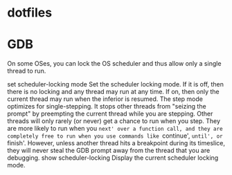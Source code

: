 # dotfiles

# GDB
On some OSes, you can lock the OS scheduler and thus allow only a single thread to run.

set scheduler-locking mode
Set the scheduler locking mode. If it is off, then there is no locking and any thread may run at any time. If on, then only the current thread may run when the inferior is resumed. The step mode optimizes for single-stepping. It stops other threads from "seizing the prompt" by preempting the current thread while you are stepping. Other threads will only rarely (or never) get a chance to run when you step. They are more likely to run when you `next' over a function call, and they are completely free to run when you use commands like `continue', `until', or `finish'. However, unless another thread hits a breakpoint during its timeslice, they will never steal the GDB prompt away from the thread that you are debugging.
show scheduler-locking
Display the current scheduler locking mode.
